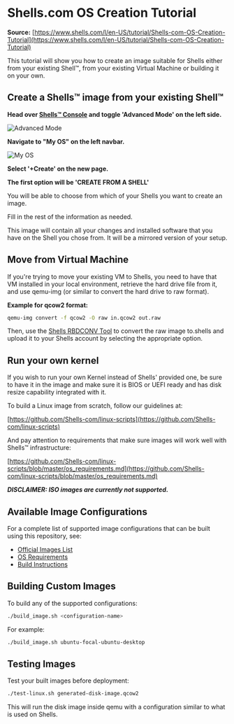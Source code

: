 # Shells.com OS Creation Tutorial

**Source:** [https://www.shells.com/l/en-US/tutorial/Shells-com-OS-Creation-Tutorial](https://www.shells.com/l/en-US/tutorial/Shells-com-OS-Creation-Tutorial)

This tutorial will show you how to create an image suitable for Shells either from your existing Shell™, from your existing Virtual Machine or building it on your own.

## Create a Shells™ image from your existing Shell™

**Head over [Shells™ Console](https://console.shells.com/) and toggle 'Advanced Mode' on the left side.**

![Advanced Mode](https://cdn.shells.net/image/Ha_VjVQl--SPOiMV95yzVReYvDlHS3Xuv-Rq2dyixxr_6XMq0lqvWg3y1jG0Y7AA/e0273ee9f0e0c7f034aceceba0c13168fb9ff488)

**Navigate to "My OS" on the left navbar.**

![My OS](https://cdn.shells.net/image/xyMNO0DbbvCpt7SGxo2PlJGkjGGR_qoA3Jx4ZdUiHONIHDwNHOsW-v3MugKDy-q6/e0273ee9f0e0c7f034aceceba0c13168fb9ff488)

**Select '+Create' on the new page.**

**The first option will be 'CREATE FROM A SHELL'**

You will be able to choose from which of your Shells you want to create an image.

Fill in the rest of the information as needed.

This image will contain all your changes and installed software that you have on the Shell you chose from. It will be a mirrored version of your setup.

## Move from Virtual Machine

If you're trying to move your existing VM to Shells, you need to have that VM installed in your local environment, retrieve the hard drive file from it, and use qemu-img (or similar to convert the hard drive to raw format).

**Example for qcow2 format:**

```bash
qemu-img convert -f qcow2 -O raw in.qcow2 out.raw
```

Then, use the [Shells RBDCONV Tool](https://github.com/Shells-com/rbdconv) to convert the raw image to.shells and upload it to your Shells account by selecting the appropriate option.

## Run your own kernel

If you wish to run your own Kernel instead of Shells' provided one, be sure to have it in the image and make sure it is BIOS or UEFI ready and has disk resize capability integrated with it.

To build a Linux image from scratch, follow our guidelines at:

[https://github.com/Shells-com/linux-scripts](https://github.com/Shells-com/linux-scripts)

And pay attention to requirements that make sure images will work well with Shells™ infrastructure:

[https://github.com/Shells-com/linux-scripts/blob/master/os_requirements.md](https://github.com/Shells-com/linux-scripts/blob/master/os_requirements.md)

***DISCLAIMER: ISO images are currently not supported.***

## Available Image Configurations

For a complete list of supported image configurations that can be built using this repository, see:

- [Official Images List](../official_images.txt)
- [OS Requirements](../os_requirements.md)
- [Build Instructions](../README.md)

## Building Custom Images

To build any of the supported configurations:

```bash
./build_image.sh <configuration-name>
```

For example:
```bash
./build_image.sh ubuntu-focal-ubuntu-desktop
```

## Testing Images

Test your built images before deployment:

```bash
./test-linux.sh generated-disk-image.qcow2
```

This will run the disk image inside qemu with a configuration similar to what is used on Shells.